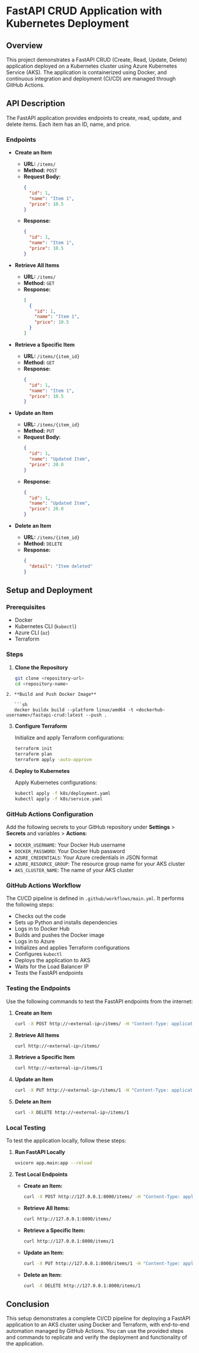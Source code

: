 # FastAPI CRUD Application with Kubernetes Deployment

## Overview

This project demonstrates a FastAPI CRUD (Create, Read, Update, Delete) application deployed on a Kubernetes cluster using Azure Kubernetes Service (AKS). The application is containerized using Docker, and continuous integration and deployment (CI/CD) are managed through GitHub Actions.

## API Description

The FastAPI application provides endpoints to create, read, update, and delete items. Each item has an ID, name, and price.

### Endpoints

- **Create an Item**
  - **URL:** `/items/`
  - **Method:** `POST`
  - **Request Body:**
    ```json
    {
      "id": 1,
      "name": "Item 1",
      "price": 10.5
    }
    ```
  - **Response:**
    ```json
    {
      "id": 1,
      "name": "Item 1",
      "price": 10.5
    }
    ```

- **Retrieve All Items**
  - **URL:** `/items/`
  - **Method:** `GET`
  - **Response:**
    ```json
    [
      {
        "id": 1,
        "name": "Item 1",
        "price": 10.5
      }
    ]
    ```

- **Retrieve a Specific Item**
  - **URL:** `/items/{item_id}`
  - **Method:** `GET`
  - **Response:**
    ```json
    {
      "id": 1,
      "name": "Item 1",
      "price": 10.5
    }
    ```

- **Update an Item**
  - **URL:** `/items/{item_id}`
  - **Method:** `PUT`
  - **Request Body:**
    ```json
    {
      "id": 1,
      "name": "Updated Item",
      "price": 20.0
    }
    ```
  - **Response:**
    ```json
    {
      "id": 1,
      "name": "Updated Item",
      "price": 20.0
    }
    ```

- **Delete an Item**
  - **URL:** `/items/{item_id}`
  - **Method:** `DELETE`
  - **Response:**
    ```json
    {
      "detail": "Item deleted"
    }
    ```

## Setup and Deployment

### Prerequisites

- Docker
- Kubernetes CLI (`kubectl`)
- Azure CLI (`az`)
- Terraform

### Steps

1. **Clone the Repository**

   ```sh
   git clone <repository-url>
   cd <repository-name>
```
2. **Build and Push Docker Image**

   ```sh
   docker buildx build --platform linux/amd64 -t <dockerhub-username>/fastapi-crud:latest --push .
   ```

3. **Configure Terraform**

   Initialize and apply Terraform configurations:

   ```sh
   terraform init
   terraform plan
   terraform apply -auto-approve
   ```

4. **Deploy to Kubernetes**

   Apply Kubernetes configurations:

   ```sh
   kubectl apply -f k8s/deployment.yaml
   kubectl apply -f k8s/service.yaml
   ```

### GitHub Actions Configuration

Add the following secrets to your GitHub repository under **Settings** > **Secrets** and variables > **Actions**:

- `DOCKER_USERNAME`: Your Docker Hub username
- `DOCKER_PASSWORD`: Your Docker Hub password
- `AZURE_CREDENTIALS`: Your Azure credentials in JSON format
- `AZURE_RESOURCE_GROUP`: The resource group name for your AKS cluster
- `AKS_CLUSTER_NAME`: The name of your AKS cluster

### GitHub Actions Workflow

The CI/CD pipeline is defined in `.github/workflows/main.yml`. It performs the following steps:

- Checks out the code
- Sets up Python and installs dependencies
- Logs in to Docker Hub
- Builds and pushes the Docker image
- Logs in to Azure
- Initializes and applies Terraform configurations
- Configures `kubectl`
- Deploys the application to AKS
- Waits for the Load Balancer IP
- Tests the FastAPI endpoints

### Testing the Endpoints

Use the following commands to test the FastAPI endpoints from the internet:

1. **Create an Item**

   ```sh
   curl -X POST http://<external-ip>/items/ -H "Content-Type: application/json" -d '{"id": 1, "name": "Item 1", "price": 10.5}'
   ```

2. **Retrieve All Items**

   ```sh
   curl http://<external-ip>/items/
   ```

3. **Retrieve a Specific Item**

   ```sh
   curl http://<external-ip>/items/1
   ```

4. **Update an Item**

   ```sh
   curl -X PUT http://<external-ip>/items/1 -H "Content-Type: application/json" -d '{"id": 1, "name": "Updated Item", "price": 20.0}'
   ```

5. **Delete an Item**

   ```sh
   curl -X DELETE http://<external-ip>/items/1
   ```

### Local Testing

To test the application locally, follow these steps:

1. **Run FastAPI Locally**

   ```sh
   uvicorn app.main:app --reload
   ```

2. **Test Local Endpoints**

   - **Create an Item:**

     ```sh
     curl -X POST http://127.0.0.1:8000/items/ -H "Content-Type: application/json" -d '{"id": 1, "name": "Item 1", "price": 10.5}'
     ```

   - **Retrieve All Items:**

     ```sh
     curl http://127.0.0.1:8000/items/
     ```

   - **Retrieve a Specific Item:**

     ```sh
     curl http://127.0.0.1:8000/items/1
     ```

   - **Update an Item:**

     ```sh
     curl -X PUT http://127.0.0.1:8000/items/1 -H "Content-Type: application/json" -d '{"id": 1, "name": "Updated Item", "price": 20.0}'
     ```

   - **Delete an Item:**

     ```sh
     curl -X DELETE http://127.0.0.1:8000/items/1
     ```

## Conclusion

This setup demonstrates a complete CI/CD pipeline for deploying a FastAPI application to an AKS cluster using Docker and Terraform, with end-to-end automation managed by GitHub Actions. You can use the provided steps and commands to replicate and verify the deployment and functionality of the application.
```

